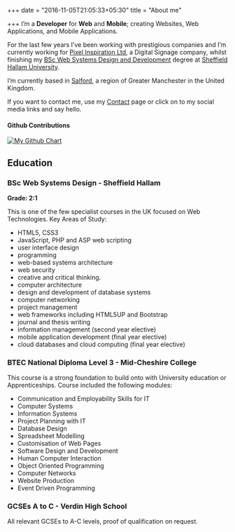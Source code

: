 +++
date = "2016-11-05T21:05:33+05:30"
title = "About me"

+++
I’m a **Developer** for **Web** and **Mobile**; creating Websites, Web Applications, and Mobile Applications.

For the last few years I’ve been working with prestigious companies and I’m currently working for [Pixel Inspiration Ltd](https://pixelsinspiration.co.uk), a Digital Signage company, whilst finishing my [BSc Web Systems Design and Development](http://www.justcourses.com/Courses/Sheffield_Hallam_University/Web_Systems_Design/246899-0-0.html) degree at [Sheffield Hallam University](https://shu.ac.uk).

I’m currently based in [Salford](https://www.google.co.uk/maps/place/Salford+District/), a region of Greater Manchester in the United Kingdom.

If you want to contact me, use my [Contact](/contact/) page or click on to my social media links and say hello.

#### Github Contributions

[![My Github Chart](http://ghchart.rshah.org/GeorgeWL "My Github Contributions")](https://github.com/georgewl)

## Education

### BSc Web Systems Design - Sheffield Hallam

**Grade: 2:1**

This is one of the few specialist courses in the UK focused on Web Technologies. Key Areas of Study:

* HTML5, CSS3
* JavaScript, PHP and ASP web scripting
* user interface design
* programming
* web-based systems architecture
* web security
* creative and critical thinking.
* computer architecture
* design and development of database systems
* computer networking
* project management
* web frameworks including HTML5UP and Bootstrap
* journal and thesis writing
* information management (second year elective)
* mobile application development (final year elective)
* cloud databases and cloud computing (final year elective)

### BTEC National Diploma Level 3 - Mid-Cheshire College

This course is a strong foundation to build onto with University education or Apprenticeships. Course included the following modules:

* Communication and Employability Skills for IT
* Computer Systems
* Information Systems
* Project Planning with IT
* Database Design
* Spreadsheet Modelling
* Customisation of Web Pages
* Software Design and Development
* Human Computer Interaction
* Object Oriented Programming
* Computer Networks
* Website Production
* Event Driven Programming

### GCSEs A to C - Verdin High School

All relevant GCSEs to A-C levels, proof of qualification on request.
